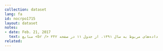 ```yaml
---
collection: dataset
lang: fa
id: nocrpo1715
layout: dataset
notes: 
- date: Feb. 21, 2017
  text: منابع <br /> داده‌های مربوط به سال ۱۳۹۱، از جدول ۱۱ در صفحه ۳۴۲،‌ <a href='http&#58;//www.sabteahval.ir/Upload/Modules/Contents/asset99/salname91.pdf'> سالنامه آمارهای جمعیتی سازمان ثبت احوال کشور ۱۳۹۱ <a/>، استخراج شده است. <br /> داده‌های مربوط به سال ۱۳۹۰، از جدول ۱۱ در صفحه ۳۱۲،‌ <a href='http&#58;//www.sabteahval.ir/Upload/Modules/Contents/asset99/salnameh1390.pdf'> سالنامه آمارهای جمعیتی سازمان ثبت احوال کشور ۱۳۹۰ <a/>، استخراج شده است. <br /> داده‌های مربوط به سال ۱۳۸۹، از جدول ۱۰ در صفحه ۲۶۰،‌ <a href='http&#58;//www.sabteahval.ir/Upload/Modules/Contents/asset99/yearbok89.pdf'> سالنامه آمارهای جمعیتی سازمان ثبت احوال کشور ۱۳۸۹ <a/>، استخراج شده است. <br /> داده‌های مربوط به سال ۱۳۸۸، از جدول ۱۵ در صفحه ۳۲۸،‌ <a href='http&#58;//www.sabteahval.ir/Upload/Modules/Contents/asset99/f-yearbook1388.pdf'> سالنامه آمارهای جمعیتی سازمان ثبت احوال کشور ۱۳۸۸ <a/>، استخراج شده است. <br /> داده‌های مربوط به سال ۱۳۸۷، از جدول ۱۵ در صفحه ۳۲۸،‌ <a href='http&#58;www.sabteahval.ir/Upload/Modules/Contents/asset99/1387.pdf'> سالنامه آمارهای جمعیتی سازمان ثبت احوال کشور ۱۳۸۷ <a/>، استخراج شده است. <br /> داده‌های مربوط به سال ۱۳۸۶، ازجدول ۱۵ در صفحه ۳۱۶،‌ <a href='http&#58;//www.sabteahval.ir/Upload/Modules/Contents/asset99/1386.pdf'> سالنامه آمارهای جمعیتی سازمان ثبت احوال کشور ۱۳۸۶ <a/>، استخراج شده است. <br /> داده‌های مربوط به سال ۱۳۸۵، از جدول ۱۵ در صفحه ۳۰۴،‌ <a href='http&#58;//www.sabteahval.ir/Upload/Modules/Contents/asset99/1385.pdf'> سالنامه آمارهای جمعیتی سازمان ثبت احوال کشور ۱۳۸۵ <a/>، استخراج شده است.
related:
---
```

